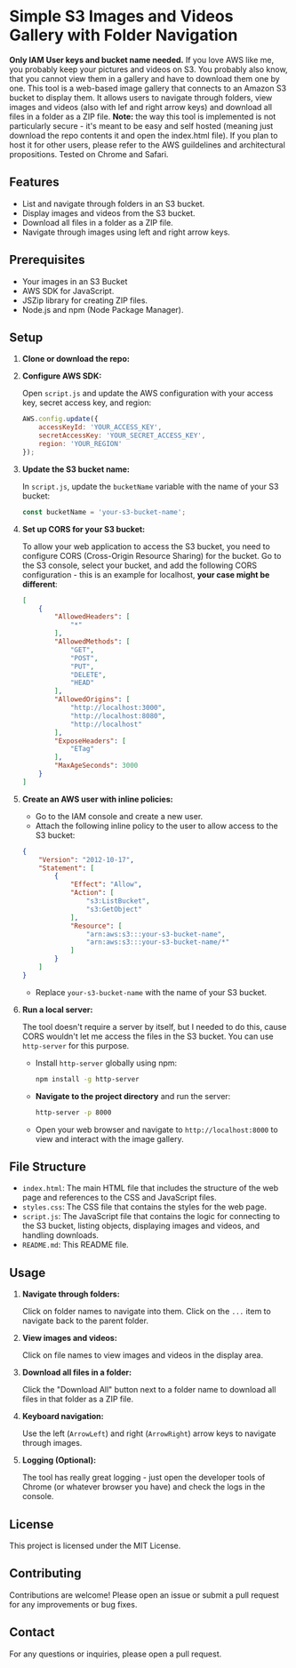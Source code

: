 # Simple S3 Images and Videos Gallery with Folder Navigation

**Only IAM User keys and bucket name needed.**
If you love AWS like me, you probably keep your pictures and videos on S3. You probably also know, that you cannot view them in a gallery and have to download them one by one. This tool is a web-based image gallery that connects to an Amazon S3 bucket to display them. It allows users to navigate through folders, view images and videos (also with lef and right arrow keys) and download all files in a folder as a ZIP file.
**Note:** the way this tool is implemented is not particularly secure - it's meant to be easy and self hosted (meaning just download the repo contents it and open the index.html file).
If you plan to host it for other users, please refer to the AWS guildelines and architectural propositions. Tested on Chrome and Safari.

## Features

- List and navigate through folders in an S3 bucket.
- Display images and videos from the S3 bucket.
- Download all files in a folder as a ZIP file.
- Navigate through images using left and right arrow keys.

## Prerequisites

- Your images in an S3 Bucket
- AWS SDK for JavaScript.
- JSZip library for creating ZIP files.
- Node.js and npm (Node Package Manager).

## Setup

1. **Clone or download the repo:**

2. **Configure AWS SDK:**

    Open `script.js` and update the AWS configuration with your access key, secret access key, and region:

    ```javascript
    AWS.config.update({
        accessKeyId: 'YOUR_ACCESS_KEY',
        secretAccessKey: 'YOUR_SECRET_ACCESS_KEY',
        region: 'YOUR_REGION'
    });
    ```

4. **Update the S3 bucket name:**

    In `script.js`, update the `bucketName` variable with the name of your S3 bucket:

    ```javascript
    const bucketName = 'your-s3-bucket-name';
    ```

5. **Set up CORS for your S3 bucket:**

    To allow your web application to access the S3 bucket, you need to configure CORS (Cross-Origin Resource Sharing) for the bucket. Go to the S3 console, select your bucket, and add the following CORS configuration - this is an example for localhost, **your case might be different**:

    ```json
    [
        {
            "AllowedHeaders": [
                "*"
            ],
            "AllowedMethods": [
                "GET",
                "POST",
                "PUT",
                "DELETE",
                "HEAD"
            ],
            "AllowedOrigins": [
                "http://localhost:3000",
                "http://localhost:8080",
                "http://localhost"
            ],
            "ExposeHeaders": [
                "ETag"
            ],
            "MaxAgeSeconds": 3000
        }
    ]
    ```

6. **Create an AWS user with inline policies:**

    - Go to the IAM console and create a new user.
    - Attach the following inline policy to the user to allow access to the S3 bucket:

    ```json
    {
        "Version": "2012-10-17",
        "Statement": [
            {
                "Effect": "Allow",
                "Action": [
                    "s3:ListBucket",
                    "s3:GetObject"
                ],
                "Resource": [
                    "arn:aws:s3:::your-s3-bucket-name",
                    "arn:aws:s3:::your-s3-bucket-name/*"
                ]
            }
        ]
    }
    ```

    - Replace `your-s3-bucket-name` with the name of your S3 bucket.

7. **Run a local server:**

    The tool doesn't require a server by itself, but I needed to do this, cause CORS wouldn't let me access the files in the S3 bucket. You can use `http-server` for this purpose.

    - Install `http-server` globally using npm:

        ```bash
        npm install -g http-server
        ```

    - **Navigate to the project directory** and run the server:

        ```bash
        http-server -p 8000
        ```

    - Open your web browser and navigate to `http://localhost:8000` to view and interact with the image gallery.

## File Structure

- `index.html`: The main HTML file that includes the structure of the web page and references to the CSS and JavaScript files.
- `styles.css`: The CSS file that contains the styles for the web page.
- `script.js`: The JavaScript file that contains the logic for connecting to the S3 bucket, listing objects, displaying images and videos, and handling downloads.
- `README.md`: This README file.

## Usage

1. **Navigate through folders:**

    Click on folder names to navigate into them. Click on the `...` item to navigate back to the parent folder.

2. **View images and videos:**

    Click on file names to view images and videos in the display area.

3. **Download all files in a folder:**

    Click the "Download All" button next to a folder name to download all files in that folder as a ZIP file.

4. **Keyboard navigation:**

    Use the left (`ArrowLeft`) and right (`ArrowRight`) arrow keys to navigate through images.
   
6. **Logging (Optional):**

   The tool has really great logging - just open the developer tools of Chrome (or whatever browser you have) and check the logs in the console.


## License

This project is licensed under the MIT License. 

## Contributing

Contributions are welcome! Please open an issue or submit a pull request for any improvements or bug fixes.

## Contact

For any questions or inquiries, please open a pull request.
